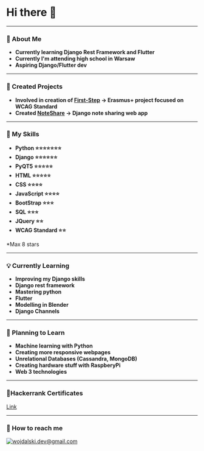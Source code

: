 # Hi there 👋
---
### 🤙 About Me 
- **Currently learning Django Rest Framework and Flutter**
- **Currently I'm attending high school in Warsaw**
- **Aspiring Django/Flutter dev**
---
### 🎯 Created Projects
- **Involved in creation of [First-Step](http://first-step.pl) → Erasmus+ project focused on WCAG Standard**
- **Created [NoteShare](https://github.com/NotSoYeezy/django-NoteShare) → Django note sharing web app**
---
### 🔧 My Skills
- **Python ⭐⭐⭐⭐⭐⭐⭐**
- **Django ⭐⭐⭐⭐⭐⭐**
- **PyQT5 ⭐⭐⭐⭐⭐**
- **HTML ⭐⭐⭐⭐⭐**
- **CSS ⭐⭐⭐⭐**
- **JavaScript ⭐⭐⭐⭐**
- **BootStrap ⭐⭐⭐**
- **SQL ⭐⭐⭐**
- **JQuery ⭐⭐**
- **WCAG Standard ⭐⭐**

*Max 8 stars

---
### 💡 Currently Learning 
- **Improving my Django skills**
- **Django rest framework**
- **Mastering python**
- **Flutter**
- **Modelling in Blender**
- **Django Channels**

---
### 🔮 Planning to Learn
- **Machine learning with Python**
- **Creating more responsive webpages**
- **Unrelational Databases (Cassandra, MongoDB)** 
- **Creating hardware stuff with RaspberyPi**
- **Web 3 technologies**
---
### 📜Hackerrank Certificates
[Link](https://www.hackerrank.com/certificates/50cdfac78793)

---
### 📧 How to reach me
<a href="mailto:wojdalski.dev@gmail.com">![wojdalski.dev@gmail.com](https://img.shields.io/badge/Gmail-D14836?style=for-the-badge&logo=gmail&logoColor=white)</a>
